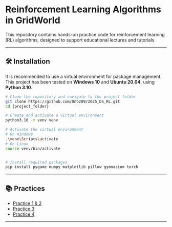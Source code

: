 # Reinforcement Learning Algorithms in GridWorld

This repository contains hands-on practice code for reinforcement learning (RL) algorithms, designed to support educational lectures and tutorials.

---

## 🛠️ Installation

It is recommended to use a virtual environment for package management.
This project has been tested on **Windows 10** and **Ubuntu 20.04**, using **Python 3.10**.

```bash
# Clone the repository and navigate to the project folder
git clone https://github.com/Onb209/2025_DS_RL.git
cd {project_folder}

# Create and activate a virtual environment
python3.10 -m venv venv

# Activate the virtual environment
# On Windows
.\venv\Scripts\activate
# On Linux
source venv/bin/activate


# Install required packages
pip install pygame numpy matplotlib pillow gymnasium torch
```
---

## 📚 Practices

- [Practice 1 & 2](./Practice1&2/README.md)
- [Practice 3](./Practice3/README.md)
- [Practice 4](./Practice4/README.md)

---
